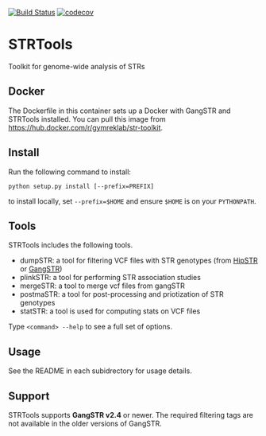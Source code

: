 [![Build Status](https://travis-ci.org/gymreklab/STRTools.svg?branch=master)](https://travis-ci.org/gymreklab/STRTools)
[![codecov](https://codecov.io/gh/gymreklab/STRTools/branch/master/graph/badge.svg)](https://codecov.io/gh/gymreklab/STRTools)

# STRTools
Toolkit for genome-wide analysis of STRs

## Docker
The Dockerfile in this container sets up a Docker with GangSTR and STRTools installed. You can pull this image from https://hub.docker.com/r/gymreklab/str-toolkit.

## Install

Run the following command to install:

```
python setup.py install [--prefix=PREFIX]
```
to install locally, set `--prefix=$HOME` and ensure `$HOME` is on your `PYTHONPATH`.

## Tools
STRTools includes the following tools.

* dumpSTR: a tool for filtering VCF files with STR genotypes (from [HipSTR](https://github.com/tfwillems/HipSTR) or [GangSTR](https://github.com/gymreklab/gangstr))
* plinkSTR: a tool for performing STR association studies
* mergeSTR: a tool to merge vcf files from gangSTR 
* postmaSTR: a tool for post-processing and priotization of STR genotypes
* statSTR: a tool is used for computing stats on VCF files


Type `<command> --help` to see a full set of options.

## Usage
See the README in each subidrectory for usage details.

## Support
STRTools supports **GangSTR v2.4** or newer. The required filtering tags are not available in the older versions of GangSTR.

